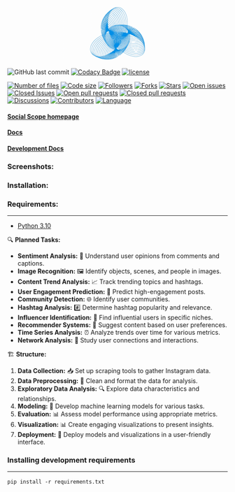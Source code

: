 <img src="https://github.com/r-a-j/Social-Scope/blob/main/assets/social-scope-parity-error-interstellar.gif" />

![GitHub last commit](https://img.shields.io/github/last-commit/r-a-j/Social-Scope) [![Codacy Badge](https://app.codacy.com/project/badge/Grade/01a4db2983b64950b6130e31ce4b14a9)](https://app.codacy.com/gh/r-a-j/Social-Scope/dashboard?utm_source=gh&utm_medium=referral&utm_content=&utm_campaign=Badge_grade) [![license](https://custom-icon-badges.herokuapp.com/github/license/r-a-j/Social-Scope?logo=law&logoColor=white)](https://github.com/r-a-j/Social-Scope/blob/main/LICENSE "license MIT")

[![Number of files](https://img.shields.io/github/directory-file-count/r-a-j/Social-Scope?style=for-the-badge)](https://img.shields.io/github/directory-file-count/r-a-j/Social-Scope) [![Code size](https://img.shields.io/github/languages/code-size/r-a-j/Social-Scope?style=for-the-badge)](https://img.shields.io/github/languages/code-size/r-a-j/Social-Scope) [![Followers](https://img.shields.io/github/followers/r-a-j?style=for-the-badge)](https://img.shields.io/github/followers/r-a-j) [![Forks](https://img.shields.io/github/forks/r-a-j/Social-Scope?style=for-the-badge)](https://img.shields.io/github/forks/r-a-j/Social-Scope) [![Stars](https://img.shields.io/github/stars/r-a-j/Social-Scope?style=for-the-badge)](https://img.shields.io/github/stars/r-a-j/Social-Scope) [![Open issues](https://img.shields.io/github/issues-raw/r-a-j/Social-Scope?style=for-the-badge)](https://img.shields.io/github/issues-raw/r-a-j/Social-Scope) [![Closed Issues](https://img.shields.io/github/issues-closed-raw/r-a-j/Social-Scope?style=for-the-badge)](https://img.shields.io/github/issues-closed-raw/r-a-j/Social-Scope) [![Open pull requests](https://img.shields.io/github/issues-pr-raw/r-a-j/Social-Scope?style=for-the-badge)](https://img.shields.io/github/issues-pr-raw/r-a-j/Social-Scope) [![Closed pull requests](https://img.shields.io/github/issues-pr-closed-raw/r-a-j/Social-Scope?style=for-the-badge)](https://img.shields.io/github/issues-pr-closed-raw/r-a-j/Social-Scope) [![Discussions](https://img.shields.io/github/discussions/r-a-j/Social-Scope?style=for-the-badge)](https://img.shields.io/github/discussions/r-a-j/Social-Scope) [![Contributors](https://img.shields.io/github/contributors/r-a-j/Social-Scope?style=for-the-badge)](https://img.shields.io/github/contributors/r-a-j/Social-Scope) [![Language](https://img.shields.io/github/languages/top/r-a-j/Social-Scope?style=for-the-badge)](https://img.shields.io/github/languages/top/r-a-j/Social-Scope?style=for-the-badge)

#### [Social Scope homepage](https://github.com/r-a-j/Social-Scope)

#### [Docs](https://precious-jalebi-a6ee2b.netlify.app/)

#### [Development Docs](https://precious-jalebi-a6ee2b.netlify.app/development-docs/)

### Screenshots:

### Installation:

### Requirements:
---
 - [Python 3.10](https://www.python.org/downloads/release/python-3100/)

🔍 **Planned Tasks:**

- **Sentiment Analysis:** 💬 Understand user opinions from comments and captions.
- **Image Recognition:** 🖼️ Identify objects, scenes, and people in images.
- **Content Trend Analysis:** 📈 Track trending topics and hashtags.
- **User Engagement Prediction:** 🚀 Predict high-engagement posts.
- **Community Detection:** 🌐 Identify user communities.
- **Hashtag Analysis:** #️⃣ Determine hashtag popularity and relevance.
- **Influencer Identification:** 👑 Find influential users in specific niches.
- **Recommender Systems:** 🎯 Suggest content based on user preferences.
- **Time Series Analysis:** ⏰ Analyze trends over time for various metrics.
- **Network Analysis:** 🤝 Study user connections and interactions.

🏗️ **Structure:**

1. **Data Collection:** 📥 Set up scraping tools to gather Instagram data.
2. **Data Preprocessing:** 🧹 Clean and format the data for analysis.
3. **Exploratory Data Analysis:** 🔍 Explore data characteristics and relationships.
4. **Modeling:** 🤖 Develop machine learning models for various tasks.
5. **Evaluation:** 📊 Assess model performance using appropriate metrics.
6. **Visualization:** 📊 Create engaging visualizations to present insights.
7. **Deployment:** 🚀 Deploy models and visualizations in a user-friendly interface.

### Installing development requirements
---

    pip install -r requirements.txt
